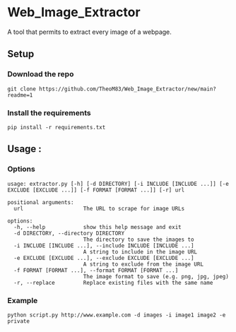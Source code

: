 # Web_Image_Extractor
A tool that permits to extract every image of a webpage.

## Setup

### Download the repo
 ```git clone https://github.com/TheoM83/Web_Image_Extractor/new/main?readme=1```

### Install the requirements
```pip install -r requirements.txt```

## Usage : 

### Options
```
usage: extractor.py [-h] [-d DIRECTORY] [-i INCLUDE [INCLUDE ...]] [-e EXCLUDE [EXCLUDE ...]] [-f FORMAT [FORMAT ...]] [-r] url

positional arguments:
  url                   The URL to scrape for image URLs

options:
  -h, --help            show this help message and exit
  -d DIRECTORY, --directory DIRECTORY
                        The directory to save the images to
  -i INCLUDE [INCLUDE ...], --include INCLUDE [INCLUDE ...]
                        A string to include in the image URL
  -e EXCLUDE [EXCLUDE ...], --exclude EXCLUDE [EXCLUDE ...]
                        A string to exclude from the image URL
  -f FORMAT [FORMAT ...], --format FORMAT [FORMAT ...]
                        The image format to save (e.g. png, jpg, jpeg)
  -r, --replace         Replace existing files with the same name
  ```

### Example
```python script.py http://www.example.com -d images -i image1 image2 -e private```

